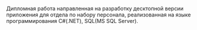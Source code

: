 Дипломная работа направленная на разработку десктопной версии приложения для отдела по набору персонала, реализованная на языке программирования C#(.NET), SQL(MS SQL Server).

